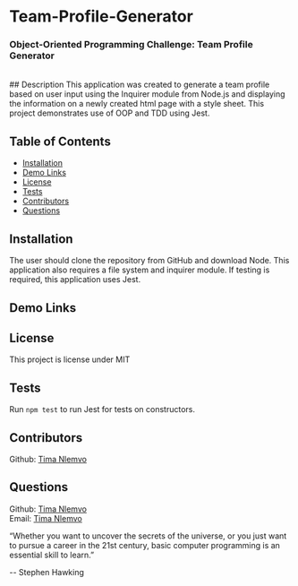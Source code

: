 # Team-Profile-Generator
### Object-Oriented Programming Challenge: Team Profile Generator
<br>
## Description 
This application was created to generate a team profile based on user input using the Inquirer module from Node.js and displaying the information on a newly created html page with a style sheet. This project demonstrates use of OOP and TDD using Jest. 
 
## Table of Contents
- [Installation](#installation)
- [Demo Links](#Demo-links)
- [License](#license)
- [Tests](#tests)
- [Contributors](#Contributors)
- [Questions](#questions)

## Installation 
The user should clone the repository from GitHub and download Node. This application also requires a file system and inquirer module. If testing is required, this application uses Jest. 

## Demo Links

## License 
This project is license under MIT

## Tests
Run `npm test` to run Jest for tests on constructors. 

## Contributors
Github: [Tima Nlemvo](https://github.com/timanlemvo)


## Questions
Github: [Tima Nlemvo](https://github.com) </br>
Email: [Tima Nlemvo](timanlemvo@gmail.com)


“Whether you want to uncover the secrets of the universe, or you just want to pursue a career in the 21st century, basic computer programming is an essential skill to learn.”

-- Stephen Hawking

